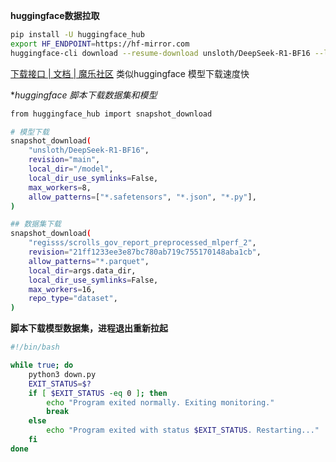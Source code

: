 
**huggingface数据拉取**

```bash
pip install -U huggingface_hub
export HF_ENDPOINT=https://hf-mirror.com 
huggingface-cli download --resume-download unsloth/DeepSeek-R1-BF16 --local-dir /model
```

[下载接口 | 文档 | 魔乐社区](https://modelers.cn/docs/zh/openmind-hub-client/0.9/api_reference/download_api.html#om-hub-download)
类似huggingface 模型下载速度快

**huggingface 脚本下载数据集和模型*
```bash
from huggingface_hub import snapshot_download

# 模型下载
snapshot_download(
    "unsloth/DeepSeek-R1-BF16",
    revision="main",
    local_dir="/model",
    local_dir_use_symlinks=False,
    max_workers=8,
    allow_patterns=["*.safetensors", "*.json", "*.py"],
)

## 数据集下载
snapshot_download(
    "regisss/scrolls_gov_report_preprocessed_mlperf_2",
    revision="21ff1233ee3e87bc780ab719c755170148aba1cb",
    allow_patterns="*.parquet",
    local_dir=args.data_dir,
    local_dir_use_symlinks=False,
    max_workers=16,
    repo_type="dataset",
)
```

**脚本下载模型数据集，进程退出重新拉起**

```bash
#!/bin/bash

while true; do
    python3 down.py
    EXIT_STATUS=$?
    if [ $EXIT_STATUS -eq 0 ]; then
        echo "Program exited normally. Exiting monitoring."
        break
    else
        echo "Program exited with status $EXIT_STATUS. Restarting..."
    fi
done
```